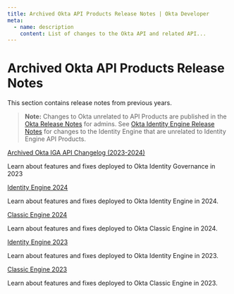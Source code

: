 ```yaml
---
title: Archived Okta API Products Release Notes | Okta Developer
meta:
  - name: description
    content: List of changes to the Okta API and related API...
---
```


# Archived Okta API Products Release Notes

This section contains release notes from previous years.

> **Note:** Changes to Okta unrelated to API Products are published in the [Okta Release Notes](https://help.okta.com/okta_help.htm?id=ext_okta_relnotes) for admins. See [Okta Identity Engine Release Notes](https://help.okta.com/okta_help.htm?type=oie&id=csh-oie-rn) for changes to the Identity Engine that are unrelated to Identity Engine API Products.

[Archived Okta IGA API Changelog (2023-2024)](/docs/release-notes/archive/oig-changelog.html)

Learn about features and fixes deployed to Okta Identity Governance in 2023

[Identity Engine 2024](/docs/release-notes/2024-okta-identity-engine/)

Learn about features and fixes deployed to Okta Identity Engine in 2024.

[Classic Engine 2024](/docs/release-notes/2024/)

Learn about features and fixes deployed to Okta Classic Engine in 2024.

[Identity Engine 2023](/docs/release-notes/2023-okta-identity-engine/)

Learn about features and fixes deployed to Okta Identity Engine in 2023.

[Classic Engine 2023](/docs/release-notes/2023/)

Learn about features and fixes deployed to Okta Classic Engine in 2023.
